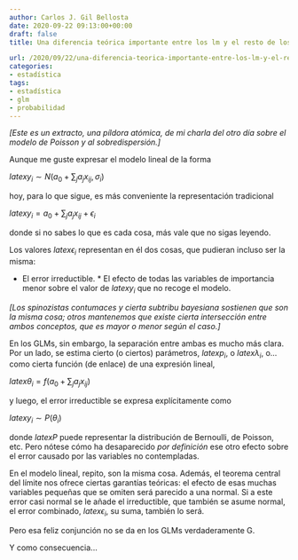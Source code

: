 ```yaml
---
author: Carlos J. Gil Bellosta
date: 2020-09-22 09:13:00+00:00
draft: false
title: Una diferencia teórica importante entre los lm y el resto de los glm

url: /2020/09/22/una-diferencia-teorica-importante-entre-los-lm-y-el-resto-de-los-glm/
categories:
- estadística
tags:
- estadística
- glm
- probabilidad
---
```





_[Este es un extracto, una píldora atómica, de mi charla del otro día sobre el modelo de Poisson y al sobredispersión.]_







Aunque me guste expresar el modelo lineal de la forma







$latex y_i \sim N(a_0 + \sum_j a_j x_{ij}, \sigma_i)$







hoy, para lo que sigue, es más conveniente la representación tradicional







$latex y_i  = a_0 + \sum_j a_j x_{ij} + \epsilon_i$







donde si no sabes lo que es cada cosa, más vale que no sigas leyendo.







Los valores $latex \epsilon_i$ representan en él dos cosas, que pudieran incluso ser la misma:





  * El error irreductible.  * El efecto de todas las variables de importancia menor sobre el valor de $latex y_i$ que no recoge el modelo.





_[Los spinozistas contumaces y cierta subtribu bayesiana sostienen que son la misma cosa; otros mantenemos que existe cierta intersección entre ambos conceptos, que es mayor o menor según el caso.]_







En los GLMs, sin embargo, la separación entre ambas es mucho más clara. Por un lado, se estima cierto (o ciertos) parámetros, $latex p_i$, o $latex \lambda_i$, o... como cierta función (de enlace) de una expresión lineal,







$latex \theta_i = f(a_0 + \sum_j a_j x_{ij})$







y luego, el error irreductible se expresa explícitamente como







$latex y_i \sim P(\theta_i)$







donde $latex P$ puede representar la distribución de Bernoulli, de Poisson, etc. Pero nótese cómo ha desaparecido _por definición_ ese otro efecto sobre el error causado por las variables no contempladas.







En el modelo lineal, repito, son la misma cosa. Además, el teorema central del límite nos ofrece ciertas garantías teóricas: el efecto de esas muchas variables pequeñas que se omiten será parecido a una normal. Si a este error casi normal se le añade el irreductible, que también se asume normal, el error combinado, $latex \epsilon_i$, su suma, también lo será.







Pero esa feliz conjunción no se da en los GLMs verdaderamente G.







Y como consecuencia...



